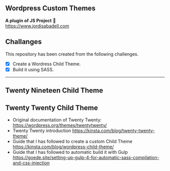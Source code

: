 ## Wordpress Custom Themes
**A plugin of JS Project** :rocket:  
https://www.jordisabadell.com

## Challanges
This repository has been created from the following challenges.

- [x] Create a Wordress Child Theme.
- [x] Build it using SASS.

---

## Twenty Nineteen Child Theme


## Twenty Twenty Child Theme
- Original documentation of Twenty Twenty: https://wordpress.org/themes/twentytwenty/
- Twenty Twenty introduction https://kinsta.com/blog/twenty-twenty-theme/
- Guide that I has followed to create a custom Child Theme https://kinsta.com/blog/wordpress-child-theme/
- Guide that I has followed to automatic build it with Gulp https://goede.site/setting-up-gulp-4-for-automatic-sass-compilation-and-css-injection
